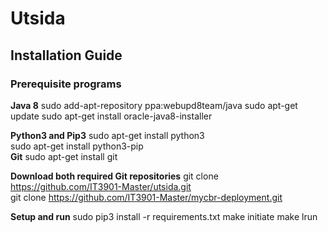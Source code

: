 # Utsida

## Installation Guide

### Prerequisite programs

**Java 8**
sudo add-apt-repository ppa:webupd8team/java
sudo apt-get update
sudo apt-get install oracle-java8-installer

**Python3 and Pip3**
sudo apt-get install python3                                       
sudo apt-get install python3-pip                                   
**Git**
sudo apt-get install git                                          


**Download both required Git repositories**
git clone https://github.com/IT3901-Master/utsida.git              
git clone https://github.com/IT3901-Master/mycbr-deployment.git    


**Setup and run**
sudo pip3 install -r requirements.txt
make initiate
make lrun

